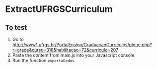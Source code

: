 # ExtractUFRGSCurriculum

## To test

1. Go to http://www1.ufrgs.br/PortalEnsino/GraduacaoCurriculos/plone.php?r=grade&curso=318&habilitacao=72&curriculo=207
2. Paste the content from main.js into your Javascript console.
3. Run the function `exportaDados`.
